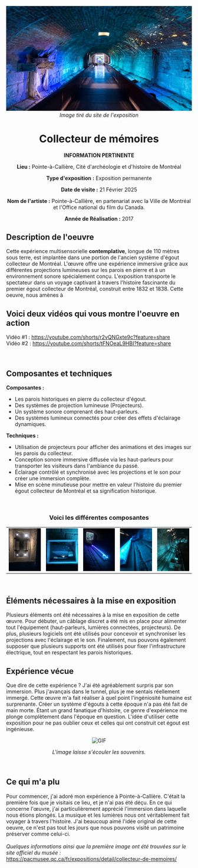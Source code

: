 <div align="center"><img src="https://github.com/MrPoutineQc/H25_V11_inspirations_WARREN/blob/main/exposition_individuelle/medias/grand_plan_oeuvre.jpg" alt="GIF">
<br>
<i>Image tiré du site de l'exposition</i>
</div>

<h1 align="center">Collecteur de mémoires</h1>

<div align=center>

**INFORMATION PERTINENTE**
  
**Lieu :** Pointe-à-Callière, Cité d'archéologie et d'histoire de Montréal
<br>
  
**Type d'exposition :** Exposition permanente
<br>
  
**Date de visite :** 21 Février 2025 

**Nom de l'artiste :** Pointe-à-Callière, en partenariat avec la Ville de Montréal et l'Office national du film du Canada.

**Année de Réalisation :** 2017
</div>

## Description de l'oeuvre 
Cette expérience multisensorielle **contemplative**, longue de 110 mètres sous terre, est implantée dans une portion de l'ancien système d'égout collecteur de Montréal. L'œuvre offre une expérience immersive grâce aux différentes projections lumineuses sur les parois en pierre et à un environnement sonore spécialement conçu. L'exposition transporte le spectateur dans un voyage captivant à travers l'histoire fascinante du premier égout collecteur de Montréal, construit entre 1832 et 1838. Cette oeuvre, nous amènes à 

## Voici deux vidéos qui vous montre l'oeuvre en action

Vidéo #1 : https://youtube.com/shorts/r2vQNGxte9c?feature=share
<br>
Vidéo #2 : https://youtube.com/shorts/tFNOeaL9HBI?feature=share

<br>

## Composantes et techniques
**Composantes :**
- Les parois historiques en pierre du collecteur d'égout.
- Des systèmes de projection lumineuse (Projecteurs).
- Un système sonore comprenant des haut-parleurs.
- Des systèmes lumineux connectés pour créer des effets d'éclairage dynamiques.

**Techniques :**
- Utilisation de projecteurs pour afficher des animations et des images sur les parois du collecteur.
- Conception sonore immersive diffusée via les haut-parleurs pour transporter les visiteurs dans l'ambiance du passé.
- Éclairage contrôlé et synchronisé avec les projections et le son pour créer une immersion complète.
- Mise en scène minutieuse pour mettre en valeur l’histoire du premier égout collecteur de Montréal et sa signification historique.

<br>
<h3 align="center">Voici les différentes composantes</h3>
<table align="center">
  <tr>
    <td><img src="https://github.com/MrPoutineQc/H25_V11_inspirations_WARREN/blob/main/exposition_individuelle/medias/haut_parleur.jpeg" ></td>
    <td><img src="https://github.com/MrPoutineQc/H25_V11_inspirations_WARREN/blob/main/exposition_individuelle/medias/projecteur_dlp.jpeg" ></td>
    <td><img src="https://github.com/MrPoutineQc/H25_V11_inspirations_WARREN/blob/main/exposition_individuelle/medias/derriere_lampe.jfif" ></td>
    <td><img src="https://github.com/MrPoutineQc/H25_V11_inspirations_WARREN/blob/main/exposition_individuelle/medias/perspective_lampe.jfif"></td>
    <td><img src="https://github.com/MrPoutineQc/H25_V11_inspirations_WARREN/blob/main/exposition_individuelle/medias/perspective_lumiere_projecteur.jpeg"></td>
  </tr>
</table>

<br>

## Éléments nécessaires à la mise en exposition	
Plusieurs éléments ont été nécessaires à la mise en exposition de cette œuvre. Pour débuter, un câblage discret a été mis en place pour alimenter tout l'équipement (haut-parleurs, lumières connectées, projecteurs). De plus, plusieurs logiciels ont été utilisés pour concevoir et synchroniser les projections avec l'éclairage et le son. Finalement, nus pouvons également supposer que plusieurs supports ont été utilisés pour fixer l'infrastructure électrique, tout en respectant les parois historiques.

## Expérience vécue
Que dire de cette expérience ? J'ai été agréablement surpris par son immersion. Plus j'avançais dans le tunnel, plus je me sentais réellement immergé. Cette œuvre m'a fait réaliser à quel point l'ingéniosité humaine est surprenante. Créer un système d'égouts à cette époque n'a pas été fait de main morte. Étant un grand fanatique d'histoire, ce genre d'expérience me plonge complètement dans l'époque en question. L'idée d'utiliser cette exposition pour ne pas oublier ceux et celles qui ont construit cet égout est ingénieuse.

<div align="center"><img src="https://github.com/MrPoutineQc/H25_V11_inspirations_WARREN/blob/main/exposition_individuelle/medias/souvenirs_femme.gif" alt="GIF">

<i>L'image laisse s'écouler les souvenirs.</i>
</div>

<br>

## Ce qui m'a plu
Pour commencer, j'ai adoré mon expérience à Pointe-à-Callière. C'était la première fois que je visitais ce lieu, et je n'ai pas été déçu. En ce qui concerne l'œuvre, j'ai particulièrement apprécié l'immersion dans laquelle nous étions plongés. La musique et les lumières nous ont véritablement fait voyager à travers l'histoire. J'ai beaucoup aimé l'idée original de cette oeuvre, ce n'est pas tout les jours que nous pouvons visité un patrimoine préserver comme celui-ci. 
<br>
<br>
_Quelques informations ainsi que la première image ont été trouvées sur le site officiel du musée :_ https://pacmusee.qc.ca/fr/expositions/detail/collecteur-de-memoires/

